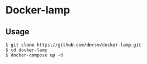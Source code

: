 # Docker-lamp

## Usage
```
$ git clone https://github.com/dnrsm/docker-lamp.git
$ cd docker-lamp
$ docker-compose up -d
```
